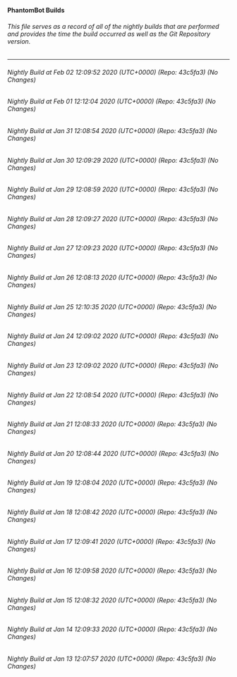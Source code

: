**PhantomBot Builds**

###### This file serves as a record of all of the nightly builds that are performed and provides the time the build occurred as well as the Git Repository version.
-------------------------------------------------------------------------------------------------------------
###### Nightly Build at Feb 02 12:09:52 2020 (UTC+0000) (Repo: 43c5fa3) (No Changes)
###### Nightly Build at Feb 01 12:12:04 2020 (UTC+0000) (Repo: 43c5fa3) (No Changes)
###### Nightly Build at Jan 31 12:08:54 2020 (UTC+0000) (Repo: 43c5fa3) (No Changes)
###### Nightly Build at Jan 30 12:09:29 2020 (UTC+0000) (Repo: 43c5fa3) (No Changes)
###### Nightly Build at Jan 29 12:08:59 2020 (UTC+0000) (Repo: 43c5fa3) (No Changes)
###### Nightly Build at Jan 28 12:09:27 2020 (UTC+0000) (Repo: 43c5fa3) (No Changes)
###### Nightly Build at Jan 27 12:09:23 2020 (UTC+0000) (Repo: 43c5fa3) (No Changes)
###### Nightly Build at Jan 26 12:08:13 2020 (UTC+0000) (Repo: 43c5fa3) (No Changes)
###### Nightly Build at Jan 25 12:10:35 2020 (UTC+0000) (Repo: 43c5fa3) (No Changes)
###### Nightly Build at Jan 24 12:09:02 2020 (UTC+0000) (Repo: 43c5fa3) (No Changes)
###### Nightly Build at Jan 23 12:09:02 2020 (UTC+0000) (Repo: 43c5fa3) (No Changes)
###### Nightly Build at Jan 22 12:08:54 2020 (UTC+0000) (Repo: 43c5fa3) (No Changes)
###### Nightly Build at Jan 21 12:08:33 2020 (UTC+0000) (Repo: 43c5fa3) (No Changes)
###### Nightly Build at Jan 20 12:08:44 2020 (UTC+0000) (Repo: 43c5fa3) (No Changes)
###### Nightly Build at Jan 19 12:08:04 2020 (UTC+0000) (Repo: 43c5fa3) (No Changes)
###### Nightly Build at Jan 18 12:08:42 2020 (UTC+0000) (Repo: 43c5fa3) (No Changes)
###### Nightly Build at Jan 17 12:09:41 2020 (UTC+0000) (Repo: 43c5fa3) (No Changes)
###### Nightly Build at Jan 16 12:09:58 2020 (UTC+0000) (Repo: 43c5fa3) (No Changes)
###### Nightly Build at Jan 15 12:08:32 2020 (UTC+0000) (Repo: 43c5fa3) (No Changes)
###### Nightly Build at Jan 14 12:09:33 2020 (UTC+0000) (Repo: 43c5fa3) (No Changes)
###### Nightly Build at Jan 13 12:07:57 2020 (UTC+0000) (Repo: 43c5fa3) (No Changes)
